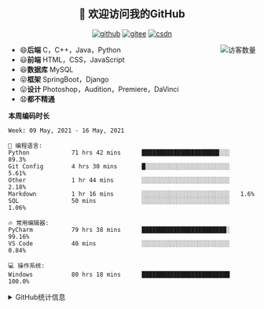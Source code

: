 <h2 align="center">👋 欢迎访问我的GitHub</h2>
<p align="center">
  <a href="https://github.com/eternidad33"><img src="https://img.shields.io/badge/GitHub-ff79c6" alt="github"></a>
  <a href="https://gitee.com/eternidad33"><img src="https://img.shields.io/badge/Gitee-fe7300" alt="gitee"></a>
  <a href="https://blog.csdn.net/qq_42907802"><img src="https://img.shields.io/badge/CSDN-cf000e" alt="csdn"></a>
</p>

<img align='right' src="https://profile-counter.glitch.me/eternidad33/count.svg" alt="访客数量"/>

- 😄**后端** C，C++，Java，Python
- 😃**前端** HTML，CSS，JavaScript
- 😆**数据库** MySQL
- 😝**框架** SpringBoot，Django
- 😛**设计** Photoshop，Audition，Premiere，DaVinci
- 😧**都不精通**

**本周编码时长**

<!--START_SECTION:waka-->
```text
Week: 09 May, 2021 - 16 May, 2021

💬 编程语言: 
Python            71 hrs 42 mins      ██████████████████████░░░   89.3% 
Git Config        4 hrs 30 mins       █░░░░░░░░░░░░░░░░░░░░░░░░   5.61% 
Other             1 hr 44 mins        ░░░░░░░░░░░░░░░░░░░░░░░░░   2.18% 
Markdown          1 hr 16 mins        ░░░░░░░░░░░░░░░░░░░░░░░░░   1.6% 
SQL               50 mins             ░░░░░░░░░░░░░░░░░░░░░░░░░   1.06%

🔥 常用编辑器: 
PyCharm           79 hrs 38 mins      ████████████████████████░   99.16% 
VS Code           40 mins             ░░░░░░░░░░░░░░░░░░░░░░░░░   0.84%

💻 操作系统: 
Windows           80 hrs 18 mins      █████████████████████████   100.0%

```


<!--END_SECTION:waka-->




<details>
<summary>GitHub统计信息</summary>

<br/>

> 动态太少，不好意思展示
> 
> 下面的GitHub统计信息是来自于[github-readme-stats](https://github.com/anuraghazra/github-readme-stats)项目，里边有[中文文档](https://github.com/anuraghazra/github-readme-stats/blob/master/readme_cn.md)

<a href="https://github.com/eternidad33/eternidad33">
  <img align="center" src="https://github-readme-stats.anuraghazra1.vercel.app/api?username=eternidad33&show_icons=true" />
</a>
<br/>

---

*近期更新的仓库*

<a href="https://github.com/eternidad33/eternidad33">
  <img align="center" src="https://github-readme-stats.anuraghazra1.vercel.app/api/pin/?username=eternidad33&repo=eternidad33" />
</a>    
<a href="https://gitee.com/eternidad33/leetcode">
  <img align="center" src="https://github-readme-stats.anuraghazra1.vercel.app/api/pin/?username=eternidad33&repo=leetcode" />
</a>

<br/>

<br/>

[![eternidad33's contribution graph as a Game of Life](https://github4life.herokuapp.com/eternidad33.gif)](https://github4life.herokuapp.com/eternidad33)

</details>


